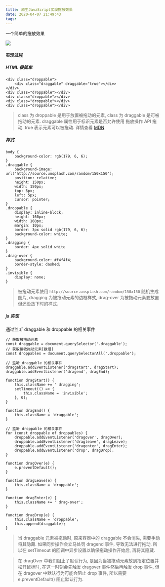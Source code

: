 ```yaml
---
title: 原生JavaScript实现拖放效果
date: 2020-04-07 21:49:43
tags:
---
```


一个简单的拖放效果

![](https://pic.downk.cc/item/5e8c8667504f4bcb043ffa0c.png)

#### 实现过程

##### HTML 很简单

```
<div class="droppable">
    <div class="draggable" draggable="true"></div>
</div>
<div class="droppable"></div>
<div class="droppable"></div>
<div class="droppable"></div>
<div class="droppable"></div>
```

>class 为 droppable 是用于放置被拖动的元素, class 为 draggable 是可被拖动的元素. draggable 属性用于标识元素是否允许使用 拖放操作 API 拖动. true 表示元素可以被拖动. 详情查看 [MDN](https://developer.mozilla.org/zh-CN/docs/Web/HTML/Global_attributes/draggable)

##### 样式

```
body {
    background-color: rgb(179, 6, 6);
}
.draggable {
    background-image: url('http://source.unsplash.com/random/150x150');
    position: relative;
    height: 150px;
    width: 150px;
    top: 5px;
    left: 5px;
    cursor: pointer;
}
.droppable {
    display: inline-block;
    height: 160px;
    width: 160px;
    margin: 10px;
    border: 3px solid rgb(179, 6, 6);
    background-color: white;
}
.dragging {
    border: 4px solid white
}
.drag-over {
    background-color: #f4f4f4;
    border-style: dashed;
}
.invisible {
    display: none;
}
```

>被拖动元素使用 `http://source.unsplash.com/random/150x150` 随机生成图片, dragging 为被拖动元素的边框样式, drag-over 为被拖动元素要放置但还没放下时的样式.

##### js 实现

通过监听 draggable 和 droppable 的相关事件

```
// 获取被拖动元素
const draggable = document.querySelector('.draggable');
// 获取接收拖动元素[数组]
const droppables = document.querySelectorAll('.droppable');

// 监听 draggable 的相关事件
draggable.addEventListener('dragstart', dragStart);
draggable.addEventListener('dragend', dragEnd);

function dragStart() {
    this.className += ' dragging';
    setTimeout(() => {
        this.className = 'invisible';
    }, 0);
}

function dragEnd() {
    this.className = 'draggable';
}

// 监听 droppable 的相关事件
for (const droppable of droppables) {
    droppable.addEventListener('dragover', dragOver);
    droppable.addEventListener('dragleave', dragLeave);
    droppable.addEventListener('dragenter', dragEnter);
    droppable.addEventListener('drop', dragDrop);
}

function dragOver(e) {
    e.preventDefault();
}

function dragLeave(e) {
    this.className = 'droppable';
}

function dragEnter(e) {
    this.className += ' drag-over';
}

function dragDrop(e) {
    this.className = 'droppable';
    this.append(draggable);
}
```

>当 draggable 元素被拖动时, 原来容器中的 draggable 不会消失, 需要手动将其隐藏. 如果同步操作会立马处罚 dragend 事件, 导致无法进行拖动, 所以在 setTimeout 的回调中异步设置以确保拖动操作开始后, 再将其隐藏.

>在 dragOver 中我们阻止了默认行为, 是因为当被拖动元素放到指定位置并松开鼠标时, 在这一时刻会先触发 dragover 事件然后再触发 drop 事件, 但在 dragover 中默认行为可能会阻止 drop 事件, 所以需要 e.preventDefault() 阻止默认行为.